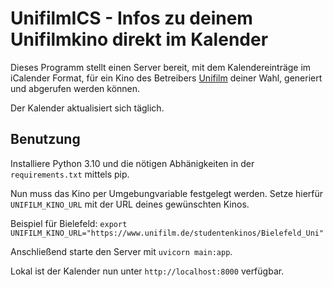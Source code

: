 # UnifilmICS - Infos zu deinem Unifilmkino direkt im Kalender

Dieses Programm stellt einen Server bereit,
mit dem Kalendereinträge im iCalender Format, für ein Kino des Betreibers [Unifilm](https://www.unifilm.de/startseite) deiner Wahl, generiert und abgerufen werden können.

Der Kalender aktualisiert sich täglich.

## Benutzung

Installiere Python 3.10 und die nötigen Abhänigkeiten in der ```requirements.txt``` mittels pip.

Nun muss das Kino per Umgebungvariable festgelegt werden.
Setze hierfür ```UNIFILM_KINO_URL``` mit der URL deines gewünschten Kinos.

Beispiel für Bielefeld:
```export UNIFILM_KINO_URL="https://www.unifilm.de/studentenkinos/Bielefeld_Uni"```

Anschließend starte den Server mit 
```uvicorn main:app```.

Lokal ist der Kalender nun unter ```http://localhost:8000``` verfügbar.
